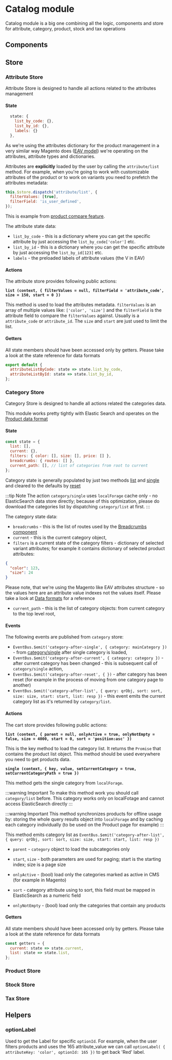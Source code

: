 # Catalog module

Catalog module is a big one combining all the logic, components and store for attribute, category, product, stock and tax operations

## Components

## Store

### Attribute Store

Attribute Store is designed to handle all actions related to the attributes management

#### State

```js
  state: {
    list_by_code: {},
    list_by_id: {},
    labels: {}
  },
```

As we're using the attributes dictionary for the product management in a very similar way Magento does ([EAV model](http://www.xpertdeveloper.com/2010/10/what-is-eav-model-in-magento/)) we're operating on the attributes, attribute types and dictionaries.

Attributes are **explicitly** loaded by the user by calling the `attribute/list` method. For example, when you're going to work with customizable attributes of the product or to work on variants you need to prefetch the attributes metadata:

```js
this.$store.dispatch('attribute/list', {
  filterValues: [true],
  filterField: 'is_user_defined',
});
```

This is example from [product compare feature](https://github.com/DivanteLtd/vue-storefront/blob/c954b96f6633a201e10bed1d2e4c0def1aeb3071/core/pages/Compare.vue).

The attribute state data:

- `list_by_code` - this is a dictionary where you can get the specific attribute by just accessing the `list_by_code['color']` etc.
- `list_by_id` - this is a dictionary where you can get the specific attribute by just accessing the `list_by_id[123]` etc.
- `labels` - the preloaded labels of attribute values (the V in EAV)

#### Actions

The attribute store provides following public actions:

**`list (context, { filterValues = null, filterField = 'attribute_code', size = 150, start = 0 })`**

This method is used to load the attributes metadata. `filterValues` is an array of multiple values like: `['color', 'size']` and the `filterField` is the attribute field to compare the `filterValues` against. Usually is a `attribute_code` or `attribute_id`. The `size` and `start` are just used to limit the list.

#### Getters

All state members should have been accessed only by getters. Please take a look at the state reference for data formats

```js
export default {
  attributeListByCode: state => state.list_by_code,
  attributeListById: state => state.list_by_id,
};
```

### Category Store

Category Store is designed to handle all actions related the categories data.

This module works pretty tightly with Elastic Search and operates on the [Product data format](../data/elasticsearch.md)

#### State

```js
const state = {
  list: [],
  current: {},
  filters: { color: [], size: [], price: [] },
  breadcrumbs: { routes: [] },
  current_path: [], // list of categories from root to current
};
```

Category state is generally populated by just two methods [list](https://github.com/DivanteLtd/vue-storefront/blob/06fbb89a5a8bc2c607847f65a7bca9ad54ed7146/core/store/modules/category.js#L38) and [single](https://github.com/DivanteLtd/vue-storefront/blob/06fbb89a5a8bc2c607847f65a7bca9ad54ed7146/core/store/modules/category.js#L70) and cleared to the defaults by [reset](https://github.com/DivanteLtd/vue-storefront/blob/06fbb89a5a8bc2c607847f65a7bca9ad54ed7146/core/store/modules/category.js#L28)

:::tip Note
The action `category/single` uses `localForage` cache only - no ElasticSearch data store directly; because of this optimization, please do download the categories list by dispatching `category/list` at first.
:::

The category state data:

- `breadcrumbs` - this is the list of routes used by the [Breadcrumbs component](https://github.com/DivanteLtd/vue-storefront/blob/master/core/components/Breadcrumbs.js)
- `current` - this is the current category object,
- `filters` is a current state of the category filters - dictionary of selected variant attributes; for example it contains dictionary of selected product attributes:

```json
{
  "color": 123,
  "size": 24
}
```

Please note, that we're using the Magento like EAV attributes structure - so the values here are an attribute value indexes not the values itself. Please take a look at [Data formats](../data/elasticsearch.md) for a reference

- `current_path` - this is the list of category objects: from current category to the top level root,

#### Events

The following events are published from `category` store:

- `EventBus.$emit('category-after-single', { category: mainCategory })` - from [category/single](https://github.com/DivanteLtd/vue-storefront/blob/06fbb89a5a8bc2c607847f65a7bca9ad54ed7146/core/store/modules/category.js#L70) after single category is loaded,
- `EventBus.$emit('category-after-current', { category: category })` - after current category has been changed - this is subsequent call of `category/single` action,
- `EventBus.$emit('category-after-reset', { })` - after category has been reset (for example in the process of moving from one category page to another)
- `EventBus.$emit('category-after-list', { query: qrObj, sort: sort, size: size, start: start, list: resp })` - this event emits the current category list as it's returned by `category/list`.

#### Actions

The cart store provides following public actions:

**`list (context, { parent = null, onlyActive = true, onlyNotEmpty = false, size = 4000, start = 0, sort = 'position:asc' })`**

This is the key method to load the category list. It returns the `Promise` that contains the product list object. This method should be used everywhere you need to get products data.

**`single (context, { key, value, setCurrentCategory = true, setCurrentCategoryPath = true })`**

This method gets the single category from `localForage`.

:::warning Important
To make this method work you should call `category/list` before. This category works only on localFotage and cannot access ElasticSearch directly
:::

:::warning Important
This method synchronizes products for offline usage by: storing the whole query results object into `localForage` and by caching each category individually (to be used on the Product page for example)
:::

This method emits category list as `EventBus.$emit('category-after-list', { query: qrObj, sort: sort, size: size, start: start, list: resp })`

- `parent` - `category` object to load the subcategories only

- `start`, `size` - both parameters are used for paging; start is the starting index; size is a page size

- `onlyActive` - (bool) load only the categories marked as active in CMS (for example in Magento)

- `sort` - category attribute using to sort, this field must be mapped in ElasticSearch as a numeric field

- `onlyNotEmpty` - (bool) load only the categories that contain any products

#### Getters

All state members should have been accessed only by getters. Please take a look at the state reference for data formats

```js
const getters = {
  current: state => state.current,
  list: state => state.list,
};
```

### Product Store

### Stock Store

### Tax Store

## Helpers

### optionLabel

Used to get the Label for specific `optionId`. For example, when the user filters products and uses the 165 attribute_value we can call `optionLabel( { attributeKey: 'color', optionId: 165 })` to get back 'Red' label.

